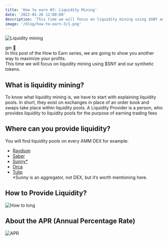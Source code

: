 ```yaml
---
title: 'How to earn #3: Liquidity Mining'
date: '2022-01-26 12:00:00'
description: 'This time we will focus on liquidity mining using $SNY and our synthetic tokens.'
image: '/blog/how-to-earn-3/1.png'
---
```


![Liquidity mining](/blog/how-to-earn-3/1.png 'horizontal')

gm 👋  
In this post of the How to Earn series, we are going to show you another way to maximize your profits.  
This time we will focus on liquidity mining using $SNY and our synthetic tokens.

## What is liquidity mining?

To know what liquidity mining is, we have to start with explaining liquidity pools.
In short, they exist on exchanges in place of an order book and swaps take place within liquidity pools.
A Liquidity Provider is a person, who provides liquidity to liquidity pools for the purpose of earning trading fees

## Where can you provide liquidity?

You will find liquidity pools on every AMM DEX for example:

- [Raydium](https://raydium.io/)
- [Saber](https://app.saber.so/#/)
- [Sunny\*](https://app.sunny.ag/)
- [Orca](https://www.orca.so/)
- [Tulip](https://tulip.garden/)  
  \*Sunny is an aggregator, not DEX, but it’s worth mentioning here.

## How to Provide Liquidity?

![How to long](/blog/how-to-earn-3/3.png 'horizontal')

## About the APR (Annual Percentage Rate)

![APR](/blog/how-to-earn-3/2.png 'horizontal')
